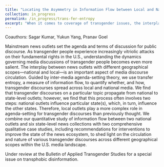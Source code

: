 ```yaml
---
title: "Locating the Asymmetry in Information Flow between Local and National Media on Transgender Discourses"
collection: in_progress
permalink: /in_progress/trans-fer-entropy
excerpt: "When it comes to coverage of transgender issues, the interplay between national news outlets and state outlets is more complicated than a simple national-to-local agenda-setting pattern."
---
```

Coauthors: Sagar Kumar, Yukun Yang, Pranav Goel

Mainstream news outlets set the agenda and terms of discussion for public discourse. As transgender people experience increasingly vitriolic attacks on their fundamental rights in the U.S., understanding the dynamics governing media discussions of transgender people becomes even more salient. The interplay between news outlets with different geographical scopes—national and local—is an important aspect of media discourse circulation. Guided by inter-media agenda-setting theory, we use transfer entropy, a measure of information flow, to quantify whether, and how, transgender discourses spread across local and national media. We find that transgender discourses on a particular topic propagate from national to state-level outlets; however, we find that this process often involves two steps: national outlets influence particular state(s), which, in turn, influence the other states. Therefore, local outlets play a more complex role in agenda-setting for transgender discourses than previously thought. We combine our quantitative study of information flow between two national outlets and six state-level news collections with two comprehensive qualitative case studies, including recommendations for interventions to improve the state of the news ecosystem, to shed light on the circulation and nature of various transgender discourses across different geographical scopes within the U.S. media landscape. 

Under review at the Bulletin of Applied Transgender Studies for a special issue on transphobic disinformation.
